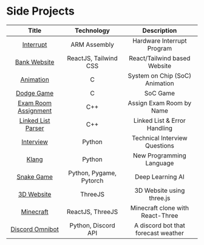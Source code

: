 # Side Projects

|                         Title                         |       Technology        |             Description             |
| :---------------------------------------------------: | :---------------------: | :---------------------------------: |
|          [Interrupt](./Assembly_Interrupt/)           |      ARM Assembly       |     Hardware Interrupt Program      |
|            [Bank Website](./bank_website/)            |  ReactJS, Tailwind CSS  |    React/Tailwind based Website     |
|              [Animation](./C_Animation/)              |            C            |   System on Chip (SoC) Animation    |
|             [Dodge Game](./C_DodgeGame/)              |            C            |              SoC Game               |
| [Exam Room Assignment](./C%2B%2B_ExamRoomAssignment/) |           C++           |      Assign Exam Room by Name       |
|  [Linked List Parser](./C%2B%2B_LinkedList_Parser/)   |           C++           |    Linked List & Error Handling     |
|               [Interview](./Interview/)               |         Python          |    Technical Interview Questions    |
|                   [Klang](./Klang/)                   |         Python          |      New Programming Language       |
|         [Snake Game](./Python_Snake_Game_AI/)         | Python, Pygame, Pytorch |          Deep Learning AI           |
|                [3D Website](./3dweb/)                 |         ThreeJS         |      3D Website using three.js      |
|               [Minecraft](./minecraft/)               |    ReactJS, ThreeJS     |  Minecraft clone with React-Three   |
|           [Discord Omnibot](./discord_bot/)           |   Python, Discord API   | A discord bot that forecast weather |
